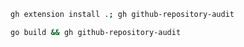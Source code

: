 ```bash
gh extension install .; gh github-repository-audit
```
```bash
go build && gh github-repository-audit
```